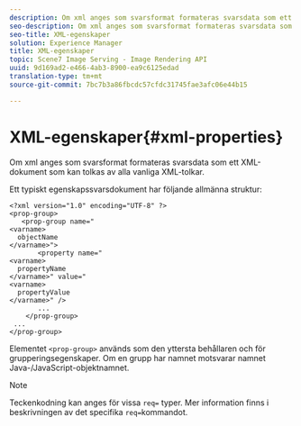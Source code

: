```yaml
---
description: Om xml anges som svarsformat formateras svarsdata som ett XML-dokument som kan tolkas av alla vanliga XML-tolkar.
seo-description: Om xml anges som svarsformat formateras svarsdata som ett XML-dokument som kan tolkas av alla vanliga XML-tolkar.
seo-title: XML-egenskaper
solution: Experience Manager
title: XML-egenskaper
topic: Scene7 Image Serving - Image Rendering API
uuid: 9d169ad2-e466-4ab3-8900-ea9c6125edad
translation-type: tm+mt
source-git-commit: 7bc7b3a86fbcdc57cfdc31745fae3afc06e44b15

---
```



# XML-egenskaper{#xml-properties}

Om xml anges som svarsformat formateras svarsdata som ett XML-dokument som kan tolkas av alla vanliga XML-tolkar.

Ett typiskt egenskapssvarsdokument har följande allmänna struktur:

```
<?xml version="1.0" encoding="UTF-8" ?>
<prop-group>
   <prop-group name="
<varname>
  objectName
</varname>">
       <property name="
<varname>
  propertyName
</varname>" value="
<varname>
  propertyValue
</varname>" />
       ...
    </prop-group>
 ...
</prop-group>
```

Elementet `<prop-group>` används som den yttersta behållaren och för grupperingsegenskaper. Om en grupp har namnet motsvarar namnet Java-/JavaScript-objektnamnet.

>[!NOTE]
>
>Teckenkodning kan anges för vissa `req=` typer. Mer information finns i beskrivningen av det specifika `req=`kommandot.

